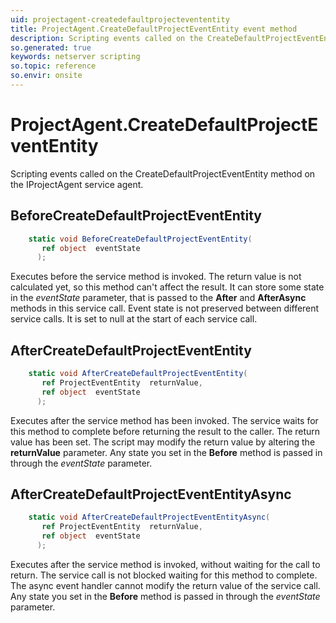 ```yaml
---
uid: projectagent-createdefaultprojectevententity
title: ProjectAgent.CreateDefaultProjectEventEntity event method
description: Scripting events called on the CreateDefaultProjectEventEntity method on the ProjectAgent service agent.
so.generated: true
keywords: netserver scripting
so.topic: reference
so.envir: onsite
---
```

# ProjectAgent.CreateDefaultProjectEventEntity

Scripting events called on the <see cref='M:IProjectAgent.CreateDefaultProjectEventEntity'>CreateDefaultProjectEventEntity</see> method on the <see cref='IProjectAgent'>IProjectAgent</see>  service agent.

## BeforeCreateDefaultProjectEventEntity
```cs
    static void BeforeCreateDefaultProjectEventEntity(
       ref object  eventState
      );
```
Executes before the service method is invoked.
The return value is not calculated yet, so this method can't affect the result.
It can store some state in the *eventState* parameter, that is passed to the **After** and **AfterAsync** methods in this service call.
Event state is not preserved between different service calls. It is set to null at the start of each service call.
## AfterCreateDefaultProjectEventEntity
```cs
    static void AfterCreateDefaultProjectEventEntity(
       ref ProjectEventEntity  returnValue,
       ref object  eventState
      );
```
Executes after the service method has been invoked. The service waits for this method to complete before returning the result to the caller.
The return value has been set. The script may modify the return value by altering the **returnValue** parameter.
Any state you set in the **Before** method is passed in through the *eventState* parameter.
## AfterCreateDefaultProjectEventEntityAsync
```cs
    static void AfterCreateDefaultProjectEventEntityAsync(
       ref ProjectEventEntity  returnValue,
       ref object  eventState
      );
```
Executes after the service method is invoked, without waiting for the call to return.
The service call is not blocked waiting for this method to complete.
The async event handler cannot modify the return value of the service call.
Any state you set in the **Before** method is passed in through the *eventState* parameter.

